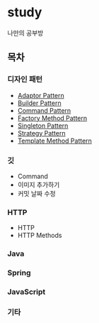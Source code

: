 # study

나만의 공부방

## 목차

### 디자인 패턴

- [Adaptor Pattern](https://github.com/hwkang93/study/blob/main/design_pattern/adapter.md)
- [Builder Pattern](https://github.com/hwkang93/study/blob/main/design_pattern/builder.md)
- [Command Pattern](https://github.com/hwkang93/study/blob/main/design_pattern/command.md)
- [Factory Method Pattern](https://github.com/hwkang93/study/blob/main/design_pattern/factory_method.md)
- [Singleton Pattern](https://github.com/hwkang93/study/blob/main/design_pattern/singleton.md)
- [Strategy Pattern](https://github.com/hwkang93/study/blob/main/design_pattern/strategy.md)
- [Template Method Pattern](https://github.com/hwkang93/study/blob/main/design_pattern/template_method.md)

### 깃

- Command
- 이미지 추가하기
- 커밋 날짜 수정

### HTTP

- HTTP
- HTTP Methods

### Java

### Spring

### JavaScript

### 기타